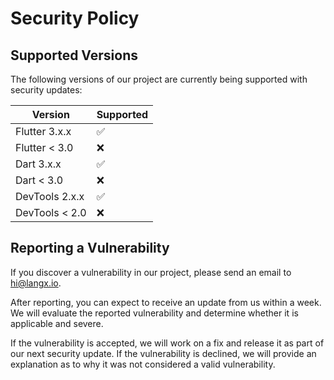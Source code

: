 # Security Policy

## Supported Versions

The following versions of our project are currently being supported with security updates:

| Version        | Supported          |
| -------------- | ------------------ |
| Flutter 3.x.x  | :white_check_mark: |
| Flutter < 3.0  | :x:                |
| Dart 3.x.x     | :white_check_mark: |
| Dart < 3.0     | :x:                |
| DevTools 2.x.x | :white_check_mark: |
| DevTools < 2.0 | :x:                |

## Reporting a Vulnerability

If you discover a vulnerability in our project, please send an email to <hi@langx.io>.

After reporting, you can expect to receive an update from us within a week. We will evaluate the reported vulnerability and determine whether it is applicable and severe.

If the vulnerability is accepted, we will work on a fix and release it as part of our next security update. If the vulnerability is declined, we will provide an explanation as to why it was not considered a valid vulnerability.
